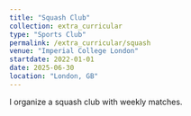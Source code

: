 ```yaml
---
title: "Squash Club"
collection: extra_curricular
type: "Sports Club"
permalink: /extra_curricular/squash
venue: "Imperial College London"
startdate: 2022-01-01
date: 2025-06-30
location: "London, GB"
---
```


I organize a squash club with weekly matches.
